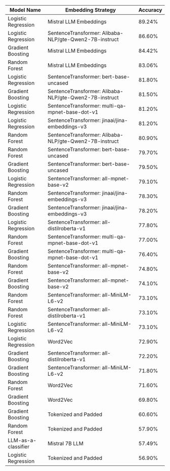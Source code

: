 | Model Name          | Embedding Strategy                                     | Accuracy |
| ------------------- | ------------------------------------------------------ | -------- |
| Logistic Regression | Mistral LLM Embeddings                                 | 89.24%   |
| Logistic Regression | SentenceTransformer: Alibaba-NLP/gte-Qwen2-7B-instruct | 86.60%   |
| Gradient Boosting   | Mistral LLM Embeddings                                 | 84.42%   |
| Random Forest       | Mistral LLM Embeddings                                 | 83.06%   |
| Logistic Regression | SentenceTransformer: bert-base-uncased                 | 81.80%   |
| Gradient Boosting   | SentenceTransformer: Alibaba-NLP/gte-Qwen2-7B-instruct | 81.50%   |
| Logistic Regression | SentenceTransformer: multi-qa-mpnet-base-dot-v1        | 81.20%   |
| Logistic Regression | SentenceTransformer: jinaai/jina-embeddings-v3         | 81.20%   |
| Random Forest       | SentenceTransformer: Alibaba-NLP/gte-Qwen2-7B-instruct | 80.90%   |
| Random Forest       | SentenceTransformer: bert-base-uncased                 | 79.70%   |
| Gradient Boosting   | SentenceTransformer: bert-base-uncased                 | 79.50%   |
| Logistic Regression | SentenceTransformer: all-mpnet-base-v2                 | 79.10%   |
| Random Forest       | SentenceTransformer: jinaai/jina-embeddings-v3         | 78.30%   |
| Gradient Boosting   | SentenceTransformer: jinaai/jina-embeddings-v3         | 78.20%   |
| Logistic Regression | SentenceTransformer: all-distilroberta-v1              | 77.80%   |
| Random Forest       | SentenceTransformer: multi-qa-mpnet-base-dot-v1        | 77.00%   |
| Gradient Boosting   | SentenceTransformer: multi-qa-mpnet-base-dot-v1        | 76.40%   |
| Random Forest       | SentenceTransformer: all-mpnet-base-v2                 | 74.80%   |
| Gradient Boosting   | SentenceTransformer: all-mpnet-base-v2                 | 74.10%   |
| Random Forest       | SentenceTransformer: all-MiniLM-L6-v2                  | 73.10%   |
| Random Forest       | SentenceTransformer: all-distilroberta-v1              | 73.10%   |
| Logistic Regression | SentenceTransformer: all-MiniLM-L6-v2                  | 73.10%   |
| Logistic Regression | Word2Vec                                               | 72.90%   |
| Gradient Boosting   | SentenceTransformer: all-distilroberta-v1              | 72.20%   |
| Gradient Boosting   | SentenceTransformer: all-MiniLM-L6-v2                  | 71.80%   |
| Random Forest       | Word2Vec                                               | 71.60%   |
| Gradient Boosting   | Word2Vec                                               | 69.80%   |
| Gradient Boosting   | Tokenized and Padded                                   | 60.60%   |
| Random Forest       | Tokenized and Padded                                   | 57.90%   |
| LLM-as-a-classifier | Mistral 7B LLM                                         | 57.49%   |
| Logistic Regression | Tokenized and Padded                                   | 56.90%   |
